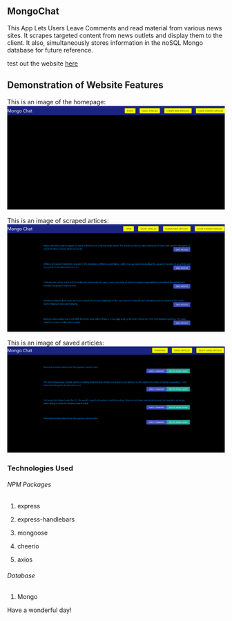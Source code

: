 
## MongoChat 
This App Lets Users Leave Comments and read material from various news sites. It scrapes targeted content
from news outlets and display them to the client. It also, simultaneously stores information in the noSQL
Mongo database for future reference.

test out the website [here](https://warm-meadow-54505.herokuapp.com/)

## Demonstration of Website Features

This is an image of the homepage:
![Homepage](public/images/Mongopic2.png)

This is an image of scraped artices:
![Articles](public/images/Mongopic.png)

This is an image of saved articles:
![Saved](public/images/Mongopic3.png)

### Technologies Used

 ###### NPM Packages

   1. express

   2. express-handlebars

   3. mongoose

   4. cheerio

   5. axios

###### Database
 1. Mongo

 Have a wonderful day!



